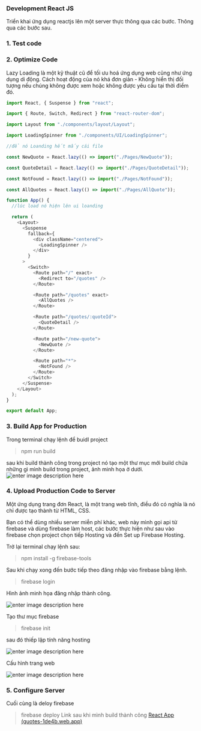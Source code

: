 ### Development React JS

Triển khai ứng dụng reactjs lên một server thực thông qua các bước. Thông qua các bước sau.

### 1. Test code

### 2. Optimize Code

Lazy Loading là một kỹ thuật cũ để tối ưu hoá ứng dụng web cũng như ứng dụng di động. Cách hoạt động của nó khá đơn giản - Không hiển thị đối tượng nếu chúng không được xem hoặc không được yêu cầu tại thời điểm đó.

```js
import React, { Suspense } from "react";

import { Route, Switch, Redirect } from "react-router-dom";

import Layout from "./components/layout/Layout";

import LoadingSpinner from "./components/UI/LoadingSpinner";

//để nó Loanding hết mấy cái file

const NewQuote = React.lazy(() => import("./Pages/NewQuote"));

const QuoteDetail = React.lazy(() => import("./Pages/QuoteDetail"));

const NotFound = React.lazy(() => import("./Pages/NotFound"));

const AllQuotes = React.lazy(() => import("./Pages/AllQuote"));

function App() {
  //lúc load nó hiện lên ui loanding

  return (
    <Layout>
      <Suspense
        fallback={
          <div className="centered">
            <LoadingSpinner />
          </div>
        }
      >
        <Switch>
          <Route path="/" exact>
            <Redirect to="/quotes" />
          </Route>

          <Route path="/quotes" exact>
            <AllQuotes />
          </Route>

          <Route path="/quotes/:quoteId">
            <QuoteDetail />
          </Route>

          <Route path="/new-quote">
            <NewQuote />
          </Route>

          <Route path="*">
            <NotFound />
          </Route>
        </Switch>
      </Suspense>
    </Layout>
  );
}

export default App;
```

### 3. Build App for Production

Trong terminal chạy lệnh để buidl project

> npm run build

sau khi build thành công trong project nó tạo một thư mục mới build chứa những gì mình build trong project, ảnh minh họa ở dưới.
![enter image description here](https://i.ibb.co/z2p6vvD/anh1.png)

### 4. Upload Production Code to Server

Một ứng dụng trang đơn React, là một trang web tĩnh, điều đó có nghĩa là nó chỉ được tạo thành từ HTML, CSS.

Bạn có thể dùng nhiều server miễn phí khác, web này mình gọi api từ firebase và dùng firebase làm host, các bước thực hiện như sau vào firebase chọn project chọn tiếp Hosting và đến Set up Firebase Hosting.

Trở lại terminal chạy lệnh sau:

> npm install -g firebase-tools

Sau khi chạy xong đến bước tiếp theo đăng nhập vào firebase bằng lệnh.

> firebase login

Hình ảnh minh họa đăng nhập thành công.

![enter image description here](https://i.ibb.co/fdw9vHT/login.png)

Tạo thư mục firebase

> firebase init

sau đó thiếp lập tính năng hosting

![enter image description here](https://i.ibb.co/Bzcmcmf/init.png)

Cấu hình trang web

![enter image description here](https://i.ibb.co/4gTx3jS/anh2.png)

### 5. Configure Server

Cuối cùng là deloy firebase

> firebase deploy
> Link sau khi mình build thành công
> [React App (quotes-1de4b.web.app)](https://quotes-1de4b.web.app/quotes)
